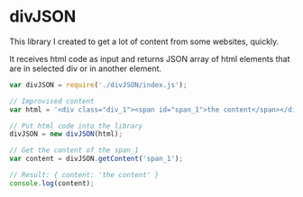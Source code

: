 # divJSON
  This library I created to get a lot of content from some websites, quickly.
  
  It receives html code as input and returns JSON array of html elements that are in selected div or in another element.


```javascript
var divJSON = require('./divJSON/index.js');

// Improvised content
var html = '<div class="div_1"><span id="span_1">the content</span></div>';

// Put html code into the library
divJSON = new divJSON(html);

// Get the content of the span_1
var content = divJSON.getContent('span_1');

// Result: { content: 'the content' }
console.log(content);

```

